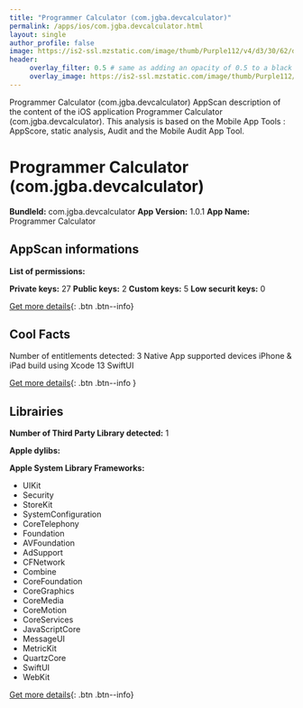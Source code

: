 ```yaml
---
title: "Programmer Calculator (com.jgba.devcalculator)"
permalink: /apps/ios/com.jgba.devcalculator.html
layout: single
author_profile: false
image: https://is2-ssl.mzstatic.com/image/thumb/Purple112/v4/d3/30/62/d33062a5-a807-4bb9-eb19-73023be8f267/AppIcon-1x_U007emarketing-0-7-0-85-220.png/512x512bb.jpg
header: 
     overlay_filter: 0.5 # same as adding an opacity of 0.5 to a black background
     overlay_image: https://is2-ssl.mzstatic.com/image/thumb/Purple112/v4/d3/30/62/d33062a5-a807-4bb9-eb19-73023be8f267/AppIcon-1x_U007emarketing-0-7-0-85-220.png/512x512bb.jpg
---
```

Programmer Calculator (com.jgba.devcalculator) AppScan description of the content of the iOS application Programmer Calculator (com.jgba.devcalculator). This analysis is based on the Mobile App Tools : AppScore, static analysis, Audit and the Mobile Audit App Tool.

# Programmer Calculator (com.jgba.devcalculator)

**BundleId:** com.jgba.devcalculator
**App Version:** 1.0.1
**App Name:** Programmer Calculator


## AppScan informations 

**List of permissions:** 
  
  
**Private keys:** 27
**Public keys:** 2
**Custom keys:** 5
**Low securit keys:** 0
  
[Get more details](/pricing.html){: .btn .btn--info}

## Cool Facts

Number of entitlements detected: 3
Native App
supported devices iPhone & iPad
build using Xcode 13
SwiftUI
  
[Get more details](/pricing.html){: .btn .btn--info }

## Librairies 
**Number of Third Party Library detected:** 1


**Apple dylibs:**


**Apple System Library Frameworks:**
- UIKit
- Security
- StoreKit
- SystemConfiguration
- CoreTelephony
- Foundation
- AVFoundation
- AdSupport
- CFNetwork
- Combine
- CoreFoundation
- CoreGraphics
- CoreMedia
- CoreMotion
- CoreServices
- JavaScriptCore
- MessageUI
- MetricKit
- QuartzCore
- SwiftUI
- WebKit


  
[Get more details](/pricing.html){: .btn .btn--info}

